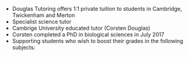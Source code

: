 
<div id="main" class="container" role="main">
		<ul>
			<li>Douglas Tutoring offers 1:1 private tuition to students in Cambridge, Twickenham and Merton</li>
			<li>Specialist science tutor</li>
			<li>Cambrige University educated tutor (Corsten Douglas)</li>
			<li>Corsten completed a PhD in biological sciences in July 2017</li>
			<li>Supporting students who wish to boost their grades in the following subjects:</li>
		</ul>
</div>



